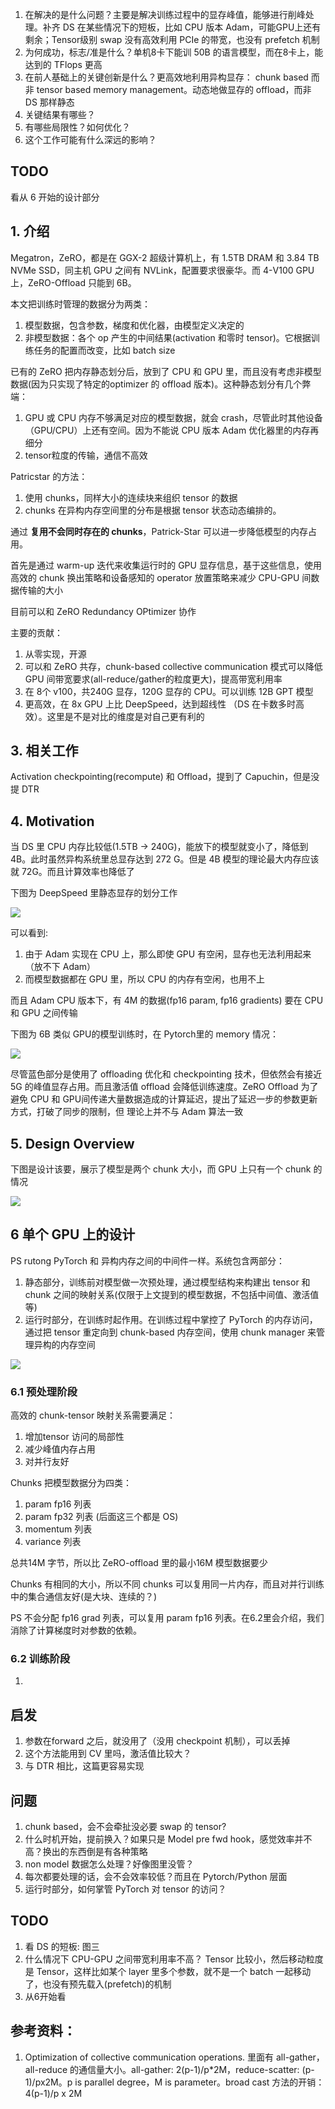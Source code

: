 1. 在解决的是什么问题？主要是解决训练过程中的显存峰值，能够进行削峰处理。补齐 DS 在某些情况下的短板，比如 CPU 版本 Adam，可能GPU上还有剩余；Tensor级别 swap 没有高效利用 PCIe 的带宽，也没有 prefetch 机制
2. 为何成功，标志/准是什么？单机8卡下能训 50B 的语言模型，而在8卡上，能达到的 TFlops 更高
3. 在前人基础上的关键创新是什么？更高效地利用异构显存： chunk based 而非 tensor based memory management。动态地做显存的 offload，而非 DS 那样静态
4. 关键结果有哪些？
5. 有哪些局限性？如何优化？
6. 这个工作可能有什么深远的影响？


## TODO
看从 6 开始的设计部分

## 1. 介绍
Megatron，ZeRO，都是在 GGX-2 超级计算机上，有 1.5TB DRAM 和 3.84 TB  NVMe SSD，同主机 GPU 之间有 NVLink，配置要求很豪华。而 4-V100 GPU 上，ZeRO-Offload 只能到 6B。

本文把训练时管理的数据分为两类：

1. 模型数据，包含参数，梯度和优化器，由模型定义决定的
2. 非模型数据：各个 op 产生的中间结果(activation 和零时 tensor)。它根据训练任务的配置而改变，比如 batch size

已有的 ZeRO 把内存静态划分后，放到了 CPU 和 GPU 里，而且没有考虑非模型数据(因为只实现了特定的optimizer 的 offload 版本)。这种静态划分有几个弊端：

1. GPU 或 CPU 内存不够满足对应的模型数据，就会 crash，尽管此时其他设备（GPU/CPU）上还有空间。因为不能说 CPU 版本 Adam 优化器里的内存再细分
2. tensor粒度的传输，通信不高效

Patricstar 的方法：

1. 使用 chunks，同样大小的连续块来组织 tensor 的数据
2. chunks 在异构内存空间里的分布是根据 tensor 状态动态编排的。

通过 **复用不会同时存在的 chunks**，Patrick-Star 可以进一步降低模型的内存占用。

首先是通过 warm-up 迭代来收集运行时的 GPU 显存信息，基于这些信息，使用高效的 chunk 换出策略和设备感知的 operator 放置策略来减少 CPU-GPU 间数据传输的大小

目前可以和 ZeRO Redundancy OPtimizer 协作

主要的贡献：

1. 从零实现，开源
2. 可以和 ZeRO 共存，chunk-based collective communication 模式可以降低 GPU 间带宽要求(all-reduce/gather的粒度更大)，提高带宽利用率
3. 在 8个 v100，共240G 显存，120G 显存的 CPU。可以训练 12B GPT 模型
4. 更高效，在 8x GPU 上比 DeepSpeed，达到超线性 （DS 在卡数多时高效）。这里是不是对比的维度是对自己更有利的

## 3. 相关工作

Activation checkpointing(recompute) 和 Offload，提到了 Capuchin，但是没提 DTR

## 4. Motivation

当 DS 里 CPU 内存比较低(1.5TB -> 240G)，能放下的模型就变小了，降低到4B。此时虽然异构系统里总显存达到 272 G。但是 4B 模型的理论最大内存应该就 72G。而且计算效率也降低了

下图为 DeepSpeed 里静态显存的划分工作

![](./imgs/static-memory-partition-in-DS.png)

可以看到:

1. 由于 Adam 实现在 CPU 上，那么即使 GPU 有空闲，显存也无法利用起来（放不下 Adam）
2. 而模型数据都在 GPU 里，所以 CPU 的内存有空闲，也用不上

而且 Adam CPU 版本下，有 4M 的数据(fp16 param, fp16 gradients) 要在 CPU 和 GPU 之间传输

下图为 6B 类似 GPU的模型训练时，在 Pytorch里的 memory 情况：

![](./imgs/GPU-memory-footprint-w-offload-checkpoint.png)

尽管蓝色部分是使用了 offloading 优化和 checkpointing 技术，但依然会有接近 5G 的峰值显存占用。而且激活值 offload 会降低训练速度。ZeRO Offload 为了避免 CPU 和 GPU间传递大量数据造成的计算延迟，提出了延迟一步的参数更新方式，打破了同步的限制，但
理论上并不与 Adam 算法一致

## 5. Design Overview
下图是设计该要，展示了模型是两个 chunk 大小，而 GPU 上只有一个 chunk 的情况

![](./imgs/patrickstart-design-overview.png)

## 6 单个 GPU 上的设计
PS rutong PyTorch 和 异构内存之间的中间件一样。系统包含两部分：

1. 静态部分，训练前对模型做一次预处理，通过模型结构来构建出 tensor 和 chunk 之间的映射关系(仅限于上文提到的模型数据，不包括中间值、激活值等)
2. 运行时部分，在训练时起作用。在训练过程中掌控了 PyTorch 的内存访问，通过把 tensor 重定向到 chunk-based 内存空间，使用 chunk manager 来管理异构的内存空间

![](./imgs/patrickstar-architecture.png)

### 6.1 预处理阶段
高效的 chunk-tensor 映射关系需要满足：

1. 增加tensor 访问的局部性
2. 减少峰值内存占用
3. 对并行友好

Chunks 把模型数据分为四类：

1. param fp16 列表
2. param fp32 列表 (后面这三个都是 OS)
3. momentum 列表
4. variance 列表

总共14M 字节，所以比 ZeRO-offload 里的最小16M 模型数据要少

Chunks 有相同的大小，所以不同 chunks 可以复用同一片内存，而且对并行训练中的集合通信友好(是大块、连续的？)

PS 不会分配 fp16 grad 列表，可以复用 param fp16 列表。在6.2里会介绍，我们消除了计算梯度时对参数的依赖。

### 6.2 训练阶段
1. 
## 启发
1. 参数在forward 之后，就没用了（没用 checkpoint 机制），可以丢掉 
2. 这个方法能用到 CV 里吗，激活值比较大？
3. 与 DTR 相比，这篇更容易实现

## 问题
1. chunk based，会不会牵扯没必要 swap 的 tensor?
2. 什么时机开始，提前换入？如果只是 Model pre fwd hook，感觉效率并不高？换出的东西倒是有各种策略
3. non model 数据怎么处理？好像图里没管？
4. 每次都要处理的话，会不会效率较低？而且在 Pytorch/Python 层面
5. 运行时部分，如何掌管 PyTorch 对 tensor 的访问？

## TODO
1. 看 DS 的短板: 图三
2. 什么情况下 CPU-GPU 之间带宽利用率不高？ Tensor 比较小，然后移动粒度是 Tensor，这样比如某个 layer 里多个参数，就不是一个 batch 一起移动了，也没有预先载入(prefetch)的机制
3. 从6开始看

## 参考资料：
1. Optimization of collective communication operations. 里面有 all-gather，all-reduce 的通信量大小。all-gather: 2(p-1)/p*2M，reduce-scatter: (p-1)/px2M。p is parallel degree，M is parameter。broad cast 方法的开销：4(p-1)/p x 2M
